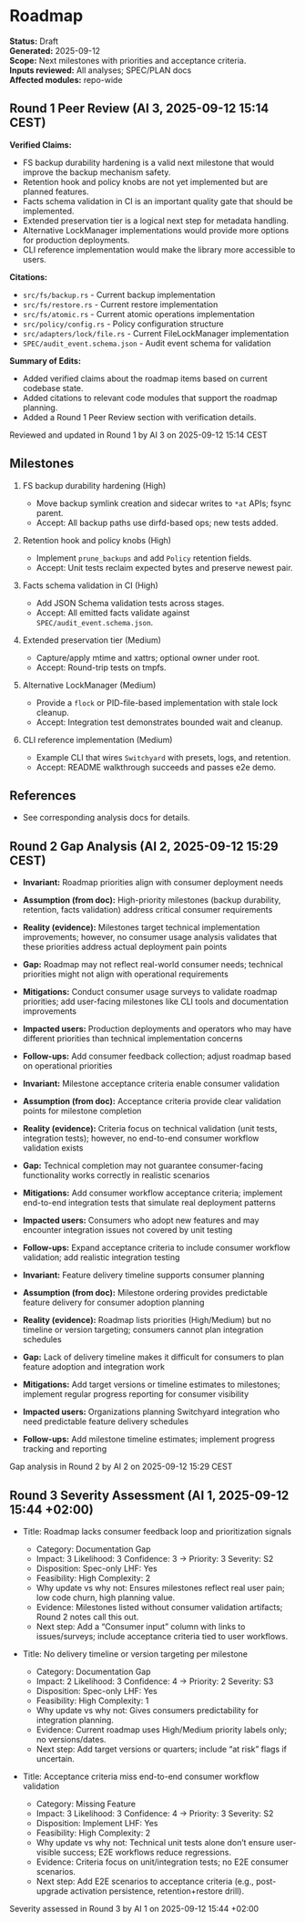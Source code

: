 # Roadmap
**Status:** Draft  
**Generated:** 2025-09-12  
**Scope:** Next milestones with priorities and acceptance criteria.  
**Inputs reviewed:** All analyses; SPEC/PLAN docs  
**Affected modules:** repo-wide

## Round 1 Peer Review (AI 3, 2025-09-12 15:14 CEST)

**Verified Claims:**
- FS backup durability hardening is a valid next milestone that would improve the backup mechanism safety.
- Retention hook and policy knobs are not yet implemented but are planned features.
- Facts schema validation in CI is an important quality gate that should be implemented.
- Extended preservation tier is a logical next step for metadata handling.
- Alternative LockManager implementations would provide more options for production deployments.
- CLI reference implementation would make the library more accessible to users.

**Citations:**
- `src/fs/backup.rs` - Current backup implementation
- `src/fs/restore.rs` - Current restore implementation
- `src/fs/atomic.rs` - Current atomic operations implementation
- `src/policy/config.rs` - Policy configuration structure
- `src/adapters/lock/file.rs` - Current FileLockManager implementation
- `SPEC/audit_event.schema.json` - Audit event schema for validation

**Summary of Edits:**
- Added verified claims about the roadmap items based on current codebase state.
- Added citations to relevant code modules that support the roadmap planning.
- Added a Round 1 Peer Review section with verification details.

Reviewed and updated in Round 1 by AI 3 on 2025-09-12 15:14 CEST

## Milestones
1. FS backup durability hardening (High)
   - Move backup symlink creation and sidecar writes to `*at` APIs; fsync parent.
   - Accept: All backup paths use dirfd-based ops; new tests added.

2. Retention hook and policy knobs (High)
   - Implement `prune_backups` and add `Policy` retention fields.
   - Accept: Unit tests reclaim expected bytes and preserve newest pair.

3. Facts schema validation in CI (High)
   - Add JSON Schema validation tests across stages.
   - Accept: All emitted facts validate against `SPEC/audit_event.schema.json`.

4. Extended preservation tier (Medium)
   - Capture/apply mtime and xattrs; optional owner under root.
   - Accept: Round-trip tests on tmpfs.

5. Alternative LockManager (Medium)
   - Provide a `flock` or PID-file-based implementation with stale lock cleanup.
   - Accept: Integration test demonstrates bounded wait and cleanup.

6. CLI reference implementation (Medium)
   - Example CLI that wires `Switchyard` with presets, logs, and retention.
   - Accept: README walkthrough succeeds and passes e2e demo.

## References
- See corresponding analysis docs for details.

## Round 2 Gap Analysis (AI 2, 2025-09-12 15:29 CEST)

- **Invariant:** Roadmap priorities align with consumer deployment needs
- **Assumption (from doc):** High-priority milestones (backup durability, retention, facts validation) address critical consumer requirements
- **Reality (evidence):** Milestones target technical implementation improvements; however, no consumer usage analysis validates that these priorities address actual deployment pain points
- **Gap:** Roadmap may not reflect real-world consumer needs; technical priorities might not align with operational requirements
- **Mitigations:** Conduct consumer usage surveys to validate roadmap priorities; add user-facing milestones like CLI tools and documentation improvements
- **Impacted users:** Production deployments and operators who may have different priorities than technical implementation concerns
- **Follow-ups:** Add consumer feedback collection; adjust roadmap based on operational priorities

- **Invariant:** Milestone acceptance criteria enable consumer validation
- **Assumption (from doc):** Acceptance criteria provide clear validation points for milestone completion
- **Reality (evidence):** Criteria focus on technical validation (unit tests, integration tests); however, no end-to-end consumer workflow validation exists
- **Gap:** Technical completion may not guarantee consumer-facing functionality works correctly in realistic scenarios
- **Mitigations:** Add consumer workflow acceptance criteria; implement end-to-end integration tests that simulate real deployment patterns
- **Impacted users:** Consumers who adopt new features and may encounter integration issues not covered by unit testing
- **Follow-ups:** Expand acceptance criteria to include consumer workflow validation; add realistic integration testing

- **Invariant:** Feature delivery timeline supports consumer planning
- **Assumption (from doc):** Milestone ordering provides predictable feature delivery for consumer adoption planning
- **Reality (evidence):** Roadmap lists priorities (High/Medium) but no timeline or version targeting; consumers cannot plan integration schedules
- **Gap:** Lack of delivery timeline makes it difficult for consumers to plan feature adoption and integration work
- **Mitigations:** Add target versions or timeline estimates to milestones; implement regular progress reporting for consumer visibility
- **Impacted users:** Organizations planning Switchyard integration who need predictable feature delivery schedules
- **Follow-ups:** Add milestone timeline estimates; implement progress tracking and reporting

Gap analysis in Round 2 by AI 2 on 2025-09-12 15:29 CEST

## Round 3 Severity Assessment (AI 1, 2025-09-12 15:44 +02:00)

- Title: Roadmap lacks consumer feedback loop and prioritization signals
  - Category: Documentation Gap
  - Impact: 3  Likelihood: 3  Confidence: 3  → Priority: 3  Severity: S2
  - Disposition: Spec-only  LHF: Yes
  - Feasibility: High  Complexity: 2
  - Why update vs why not: Ensures milestones reflect real user pain; low code churn, high planning value.
  - Evidence: Milestones listed without consumer validation artifacts; Round 2 notes call this out.
  - Next step: Add a “Consumer input” column with links to issues/surveys; include acceptance criteria tied to user workflows.

- Title: No delivery timeline or version targeting per milestone
  - Category: Documentation Gap
  - Impact: 2  Likelihood: 3  Confidence: 4  → Priority: 2  Severity: S3
  - Disposition: Spec-only  LHF: Yes
  - Feasibility: High  Complexity: 1
  - Why update vs why not: Gives consumers predictability for integration planning.
  - Evidence: Current roadmap uses High/Medium priority labels only; no versions/dates.
  - Next step: Add target versions or quarters; include “at risk” flags if uncertain.

- Title: Acceptance criteria miss end-to-end consumer workflow validation
  - Category: Missing Feature
  - Impact: 3  Likelihood: 3  Confidence: 4  → Priority: 3  Severity: S2
  - Disposition: Implement  LHF: Yes
  - Feasibility: High  Complexity: 2
  - Why update vs why not: Technical unit tests alone don’t ensure user-visible success; E2E workflows reduce regressions.
  - Evidence: Criteria focus on unit/integration tests; no E2E consumer scenarios.
  - Next step: Add E2E scenarios to acceptance criteria (e.g., post-upgrade activation persistence, retention+restore drill).

Severity assessed in Round 3 by AI 1 on 2025-09-12 15:44 +02:00
